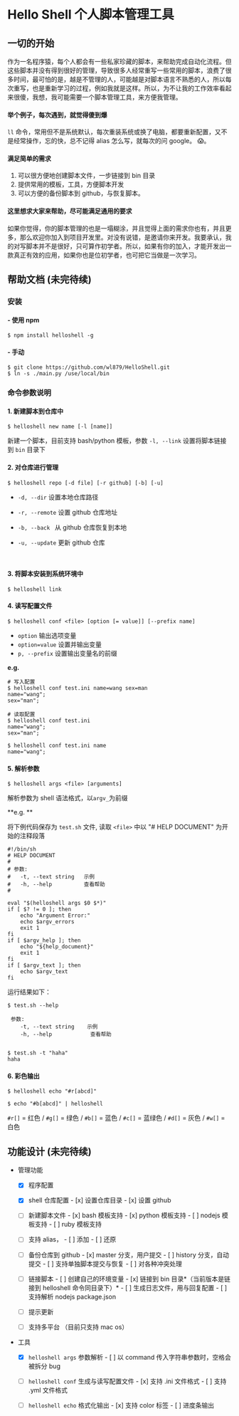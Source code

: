 

# Hello Shell 个人脚本管理工具

## 一切的开始

作为一名程序猿，每个人都会有一些私家珍藏的脚本，来帮助完成自动化流程。但这些脚本并没有得到很好的管理，导致很多人经常重写一些常用的脚本，浪费了很多时间，最可怕的是，越是不管理的人，可能越是对脚本语言不熟悉的人，所以每次重写，也是重新学习的过程，例如我就是这样。所以，为不让我的工作效率看起来很傻，我想，我可能需要一个脚本管理工具，来方便我管理。

#### 举个例子，每次遇到，就觉得傻到爆  

`ll`  命令，常用但不是系统默认，每次重装系统或换了电脑，都要重新配置，又不是经常操作，忘的快，总不记得 alias 怎么写，就每次的问 google。 😱。

#### 满足简单的需求

1. 可以很方便地创建脚本文件，一步链接到 bin 目录
2. 提供常用的模板，工具，方便脚本开发
3. 可以方便的备份脚本到 github，与恢复脚本。



#### 这里想求大家来帮助，尽可能满足通用的要求

如果你觉得，你的脚本管理的也是一塌糊涂，并且觉得上面的需求你也有，并且更多，那么欢迎你加入到项目开发里。对没有说错，是邀请你来开发。我要承认，我的对写脚本并不是很好，只可算作初学者。所以，如果有你的加入，才能开发出一款真正有效的应用，如果你也是位初学者，也可把它当做是一次学习。



## 帮助文档 (未完待续)

### 安装

#### - 使用 npm

```shell
$ npm install helloshell -g
```



#### - 手动

```shell
$ git clone https://github.com/wl879/HelloShell.git
$ ln -s ./main.py /use/local/bin
```



### 命令参数说明

#### 1. 新建脚本到仓库中

```shell
$ helloshell new name [-l [name]]
```

 新建一个脚本，目前支持 bash/python 模板，参数 `-l, --link` 设置将脚本链接到 `bin` 目录下



#### 2. 对仓库进行管理

```shell
$ helloshell repo [-d file] [-r github] [-b] [-u]
```

* `-d, --dir`           设置本地仓库路径

* `-r, --remote`     设置 github 仓库地址

* `-b, --back `         从 github 仓库恢复到本地

* `-u, --update`     更新 github 仓库

  ​



#### 3. 将脚本安装到系统环境中

```shell
$ helloshell link
```



#### 4. 读写配置文件

```shell
$ helloshell conf <file> [option [= value]] [--prefix name]
```

* `option`               输出选项变量
* `option=value`   设置并输出变量
* `p, --prefix`     设置输出变量名的前缀

**e.g.**

```shell
# 写入配置
$ helloshell conf test.ini name=wang sex=man
name="wang";
sex="man";

# 读取配置
$ helloshell conf test.ini
name="wang";
sex="man";

$ helloshell conf test.ini name
name="wang";

```



#### 5. 解析参数
```shell
$ helloshell args <file> [arguments]
```

解析参数为 shell 语法格式，以`argv_`为前缀

**e.g. **

 将下例代码保存为 `test.sh` 文件,  读取 `<file>` 中以 "# HELP DOCUMENT" 为开始的注释段落

```shell
#!/bin/sh
# HELP DOCUMENT
#
# 参数:
#	-t, --text string	示例
#	-h, --help			查看帮助
#

eval "$(helloshell args $0 $*)"
if [ $? != 0 ]; then
	echo "Argument Error:"
	echo $argv_errors
	exit 1
fi
if [ $argv_help ]; then
	echo "${help_document}"
	exit 1
fi
if [ $argv_text ]; then
	echo $argv_text
fi
```

运行结果如下：

```shell
$ test.sh --help

 参数:
    -t, --text string    示例
    -h, --help            查看帮助
    
```

```shell
$ test.sh -t "haha"
haha
```



#### 6. 彩色输出

```shell
$ helloshell echo "#r[abcd]"

$ echo "#b[abcd]" | helloshell
```

`#r[]` = 红色 / `#g[]` = 绿色 / `#b[]` = 蓝色 / `#c[]` = 蓝绿色 / `#d[]` = 灰色 / `#w[]` = 白色



## 功能设计 (未完待续)

* 管理功能
  - [x] 程序配置
  - [x] shell 仓库配置
        - [x] 设置仓库目录
        - [x] 设置 github 
  - [ ] 新建脚本文件
        - [x] bash    模板支持
        - [x] python 模板支持
        - [ ] nodejs 模板支持
        - [ ] ruby     模板支持
  - [ ] 支持 alias，
        - [ ] 添加
        - [ ] 还原
  - [ ] 备份仓库到 github
        - [x] master 分支，用户提交
        - [ ] history 分支，自动提交
        - [ ] 支持单独脚本提交与恢复
        - [ ] 对各种冲突处理
  - [ ] 链接脚本
        - [ ] 创建自己的环境变量
        - [x] 链接到 bin 目录*（当前版本是链接到 helloshell 命令同目录下）*
              - [ ] 生成日志文件，用与回复配置
        - [ ] 支持解析 nodejs package.json
  - [ ] 提示更新
  - [ ] 支持多平台 （目前只支持 mac os）



* 工具
  - [x] `helloshell args` 参数解析
        - [ ] 以 command 传入字符串参数时，空格会被拆分 bug
  - [ ] `helloshell conf` 生成与读写配置文件
        - [x] 支持 .ini 文件格式
        - [ ] 支持 .yml 文件格式
  - [ ] `helloshell echo` 格式化输出
        - [x] 支持 color 标签
        - [ ] 进度条输出




